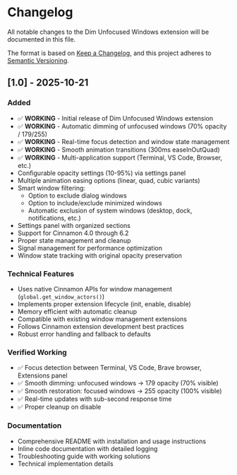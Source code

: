 # Changelog

All notable changes to the Dim Unfocused Windows extension will be documented in this file.

The format is based on [Keep a Changelog](https://keepachangelog.com/en/1.0.0/),
and this project adheres to [Semantic Versioning](https://semver.org/spec/v2.0.0.html).

## [1.0] - 2025-10-21

### Added
- ✅ **WORKING** - Initial release of Dim Unfocused Windows extension
- ✅ **WORKING** - Automatic dimming of unfocused windows (70% opacity / 179/255)
- ✅ **WORKING** - Real-time focus detection and window state management
- ✅ **WORKING** - Smooth animation transitions (300ms easeInOutQuad)
- ✅ **WORKING** - Multi-application support (Terminal, VS Code, Browser, etc.)
- Configurable opacity settings (10-95%) via settings panel
- Multiple animation easing options (linear, quad, cubic variants)
- Smart window filtering:
  - Option to exclude dialog windows
  - Option to include/exclude minimized windows
  - Automatic exclusion of system windows (desktop, dock, notifications, etc.)
- Settings panel with organized sections
- Support for Cinnamon 4.0 through 6.2
- Proper state management and cleanup
- Signal management for performance optimization
- Window state tracking with original opacity preservation

### Technical Features
- Uses native Cinnamon APIs for window management (`global.get_window_actors()`)
- Implements proper extension lifecycle (init, enable, disable)
- Memory efficient with automatic cleanup
- Compatible with existing window management extensions
- Follows Cinnamon extension development best practices
- Robust error handling and fallback to defaults

### Verified Working
- ✅ Focus detection between Terminal, VS Code, Brave browser, Extensions panel
- ✅ Smooth dimming: unfocused windows → 179 opacity (70% visible)
- ✅ Smooth restoration: focused windows → 255 opacity (100% visible)
- ✅ Real-time updates with sub-second response time
- ✅ Proper cleanup on disable

### Documentation
- Comprehensive README with installation and usage instructions
- Inline code documentation with detailed logging
- Troubleshooting guide with working solutions
- Technical implementation details